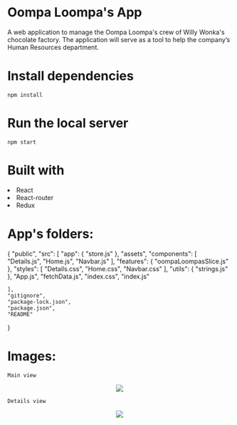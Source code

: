 #  Oompa Loompa's App

A web application to manage the Oompa Loompa's crew of Willy Wonka's chocolate factory.
The application will serve as a tool to help the company’s Human Resources department. 


# Install dependencies
`npm install`

# Run the local server
`npm start`

# Built with

<li>React</li>
<li>React-router</li>
<li>Redux</li>

# App's folders: 
{
    "public",
    "src": [
        "app": {
            "store.js"
        },
        "assets",
        "components": [
            "Details.js",
            "Home.js",
            "Navbar.js"
        ],
        "features": {
            "oompaLoompasSlice.js"
        },
        "styles": [
            "Details.css",
            "Home.css",
            "Navbar.css"
        ],
        "utils": {
            "strings.js"
        },
        "App.js",
        "fetchData.js",
        "index.css",
        "index.js"
    
    ],
    "gitignore",
    "package-lock.json",
    "package.json",
    "README"
}

# Images:

`Main view`
<p align="center"> <img src="https://user-images.githubusercontent.com/75947904/186890455-5d3dfb3b-2797-4dc6-9beb-70ae7b9751ed.png"/></p>

`Details view`
<p align="center"> <img src="https://user-images.githubusercontent.com/75947904/186890567-1df98ebd-e585-4754-a4bf-b5046bc11309.png"/></p>
